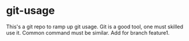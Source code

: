 # git-usage
This's a git repo to ramp up git usage.
Git is a good tool, one must skilled use it.
Common command must be similar.
Add for branch feature1.

